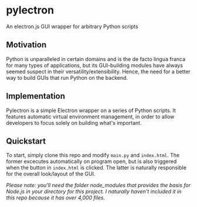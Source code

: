 # pylectron
An electron.js GUI wrapper for arbitrary Python scripts

## Motivation
Python is unparalleled in certain domains and is the de facto lingua franca for many types of applications, but its GUI-building modules have always seemed suspect in their versatility/extensibility. Hence, the need for a better way to build GUIs that run Python on the backend.

## Implementation
Pylectron is a simple Electron wrapper on a series of Python scripts. It features automatic virtual environment management, in order to allow developers to focus solely on building what's important.

## Quickstart
To start, simply clone this repo and modify `main.py` and `index.html`. The former excecutes automatically on program open, but is also triggered when the button in `index.html` is clicked. The latter is naturally responsible for the overall look/layout of the GUI.

*Please note: you'll need the folder node_modules that provides the basis for Node.js in your directory for this project. I naturally haven't included it in this repo because it has over 4,000 files.*
